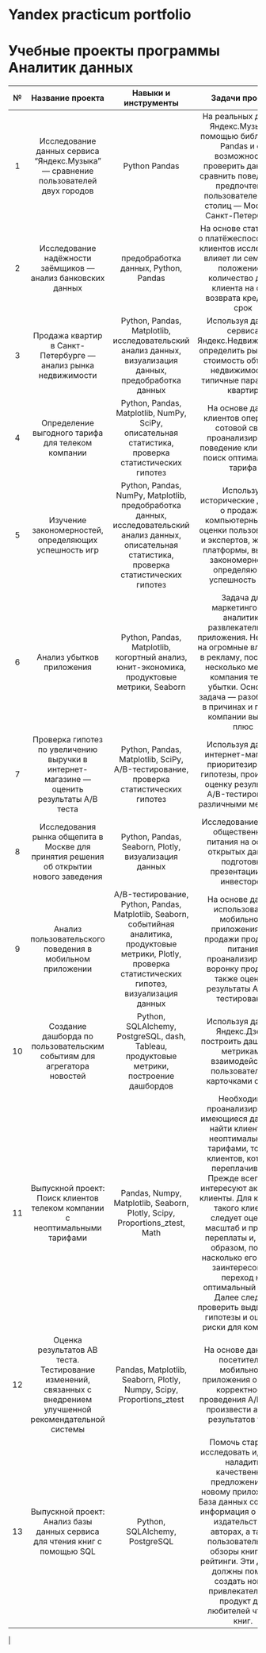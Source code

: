 # Yandex practicum portfolio
# Учебные проекты программы Аналитик данных
| № | Название проекта | Навыки и инструменты | Задачи проекта | Ссылка |
| :--------------------: |:--------------------: | :---------------------: |:---------------------------:|:---------------------------:|
| 1 | Исследование данных сервиса “Яндекс.Музыка” — сравнение пользователей двух городов | Python Pandas| На реальных данных Яндекс.Музыки c помощью библиотеки Pandas и её возможностей проверить данные и сравнить поведение и предпочтения пользователей двух столиц — Москвы и Санкт-Петербурга. |[Музыка больших городов](https://github.com/ekaterina-zakharova/Yandex_Practicum/blob/main/Music%20of%20big%20cities/README.md) |
| 2 |Исследование надёжности заёмщиков — анализ банковских данных | предобработка данных, Python, Pandas | На основе статистики о платёжеспособности клиентов исследовать влияет ли семейное положение и количество детей клиента на факт возврата кредита в срок | [Исследование надёжности заёмщиков](https://github.com/ekaterina-zakharova/Yandex_Practicum/blob/main/Borrower%20Reliability%20Research/README.md)|
| 3 | Продажа квартир в Санкт-Петербурге — анализ рынка недвижимости | Python, Pandas, Matplotlib, исследовательский анализ данных, визуализация данных, предобработка данных | Используя данные сервиса Яндекс.Недвижимость, определить рыночную стоимость объектов недвижимости и типичные параметры квартир | [Анализ рынка недвижимости](https://github.com/ekaterina-zakharova/Yandex_Practicum/blob/main/Real%20estate%20market%20analysis/README.md)|
| 4 | Определение выгодного тарифа для телеком компании | Python, Pandas, Matplotlib, NumPy, SciPy, описательная статистика, проверка статистических гипотез | На основе данных клиентов оператора сотовой связи проанализировать поведение клиентов и поиск оптимального тарифа | [Определение выгодного тарифа для телеком компании](https://github.com/ekaterina-zakharova/Yandex_Practicum/blob/main/Identification%20profitable%20tariff/README.md)|
| 5 | Изучение закономерностей, определяющих успешность игр | Python, Pandas, NumPy, Matplotlib, предобработка данных, исследовательский анализ данных, описательная статистика, проверка статистических гипотез | Используя исторические данные о продажах компьютерных игр, оценки пользователей и экспертов, жанры и платформы, выявить закономерности, определяющие успешность игры | [Изучение закономерностей, определяющих успешность игр](https://github.com/ekaterina-zakharova/Yandex_Practicum/blob/main/Computer%20games/README.md) |
| 6 | Анализ убытков приложения | Python, Pandas, Matplotlib, когортный анализ, юнит-экономика, продуктовые метрики, Seaborn | Задача для маркетингового аналитика развлекательного приложения. Несмотря на огромные вложения в рекламу, последние несколько месяцев компания терпит убытки. Основная задача — разобраться в причинах и помочь компании выйти в плюс |[Анализ убытков приложения ProcrastinatePRO+](https://github.com/ekaterina-zakharova/Yandex_Practicum/blob/main/Application%20loss%20analysis/README.md) |
| 7 | Проверка гипотез по увеличению выручки в интернет-магазине — оценить результаты A/B теста | Python, Pandas, Matplotlib, SciPy, A/B-тестирование, проверка статистических гипотез | Используя данные интернет-магазина приоритезировать гипотезы, произвести оценку результатов A/B-тестирования различными методами |[Проверка гипотез по увеличению выручки в интернет-магазине](https://github.com/ekaterina-zakharova/Yandex_Practicum/blob/main/AB%20test%20analysis/README.md)|
| 8 | Исследования рынка общепита в Москве для принятия решения об открытии нового заведения | Python, Pandas, Seaborn, Plotly, визуализация данных | Исследование рынка общественного питания на основе открытых данных, подготовка презентации для инвесторов | [Исследования рынка общепита в Москве](https://github.com/ekaterina-zakharova/Yandex_Practicum/blob/main/Food%20market%20research/README.md)  |
| 9 | Анализ пользовательского поведения в мобильном приложении | A/B-тестирование, Python, Pandas, Matplotlib, Seaborn, событийная аналитика, продуктовые метрики, Plotly, проверка статистических гипотез, визуализация данных | На основе данных использования мобильного приложения для продажи продуктов питания проанализировать воронку продаж, а также оценить результаты A/A/B-тестирования |[Анализ пользовательского поведения в мобильном приложении](https://github.com/ekaterina-zakharova/Yandex_Practicum/blob/main/User%20behavior%20analysis/README.md)|
| 10 | Создание дашборда по пользовательским событиям для агрегатора новостей | Python, SQLAlchemy, PostgreSQL, dash, Tableau, продуктовые метрики, построение дашбордов | Используя данные Яндекс.Дзена построить дашборд с метриками взаимодействия пользователей с карточками статей | [Создание дашборда по пользовательским событиям](https://github.com/ekaterina-zakharova/Yandex_Practicum/tree/main/Dashboard%20by%20user%20events) |
| 11 | Выпускной проект: Поиск клиентов телеком компании с неоптимальными тарифами | Pandas, Numpy, Matplotlib, Seaborn, Plotly, Scipy, Proportions_ztest, Math | Необходимо проанализировать имеющиеся данные и найти клиентов с неоптимальными тарифами, то есть клиентов, которые переплачивают. Прежде всего нас интересуют активные клиенты. Для каждого такого клиента следует оценить масштаб и причину переплаты и, таким образом, понять насколько его может заинтересовать переход на оптимальный тариф. Далее следует проверить выдвинутые гипотезы и оценить риски для компании. | [Поиск клиентов телеком компании с неоптимальными тарифами](https://github.com/ekaterina-zakharova/Yandex_Practicum/blob/main/Search%20for%20clients%20of%20a%20telecom%20-%20company%20with%20non%20optimal%20tariffs/Поиск%20клиентов%20телеком%20компании%20с%20неоптимальными%20тарифами.ipynb)|
| 12 | Оценка результатов АВ теста. Тестирование изменений, связанных с внедрением улучшенной рекомендательной системы | Pandas, Matplotlib, Seaborn, Plotly, Numpy, Scipy, Proportions_ztest | На основе данных о посетителях мобильного приложения оценить корректность проведения A/B теста, произвести анализ результатов теста |[Оценка результатов АВ теста](https://github.com/ekaterina-zakharova/Yandex_Practicum/blob/main/Evaluation%20of%20the%20results%20AB-test/Оценка%20результатов%20АВ%20теста.%20Тестирование%20изменений%2C%20связанных%20с%20внедрением%20улучшенной%20рекомендательной%20системы.ipynb)|
| 13 | Выпускной проект: Анализ базы данных сервиса для чтения книг с помощью SQL | Python, SQLAlchemy, PostgreSQL | Помочь стартапу исследовать и, затем, наладить качественное предложение по новому приложению. База данных содержит информация о книгах, издательствах, авторах, а также пользовательские обзоры книг и их рейтинги. Эти данные должны помочь создать новый привлекательный продукт для любителей чтения книг. | [Анализ базы данных сервиса для чтения книг с помощью SQL](https://github.com/ekaterina-zakharova/Yandex_Practicum/blob/main/Parsing%20a%20Book%20Reader%20Database%20with%20SQL/Анализ%20базы%20данных%20сервиса%20для%20чтения%20книг%20с%20помощью%20SQL.ipynb)|
|
